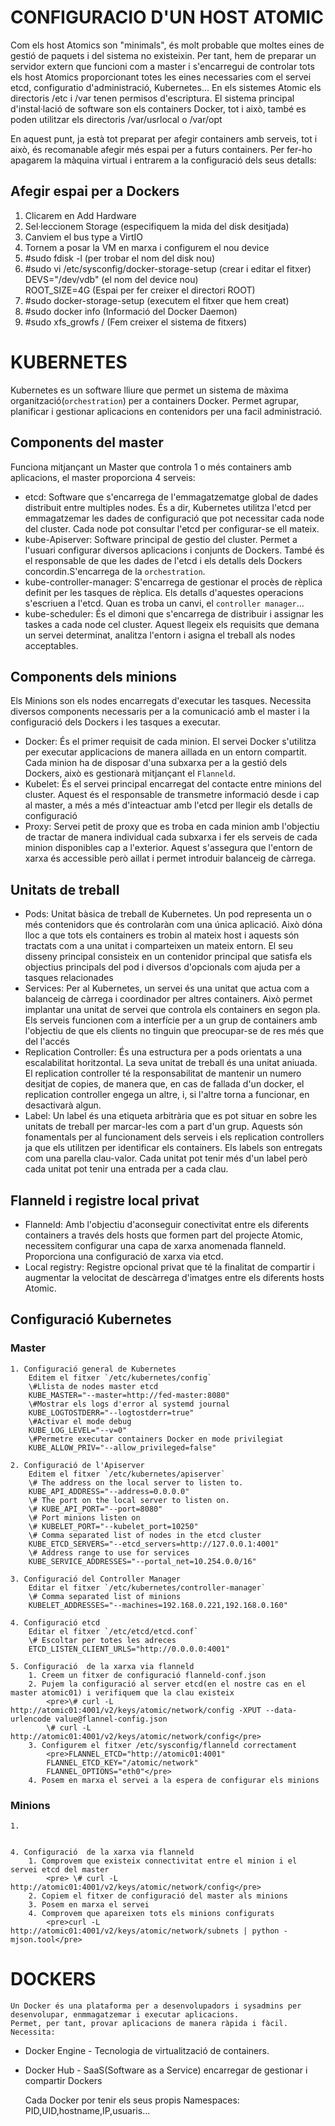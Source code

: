 # CONFIGURACIO D'UN HOST ATOMIC

Com els host Atomics son "minimals", és molt probable que moltes eines de gestió de paquets i del sistema no existeixin.
Per tant, hem de preparar un servidor extern que funcioni com a master i s'encarregui de controlar tots els host Atomics proporcionant totes les eines necessaries com el servei etcd, configuratio d'administració, Kubernetes...
En els sistemes Atomic els directoris /etc i /var tenen permisos d'escriptura.
El sistema principal d'instal·lació de software son els containers Docker, tot i això, també es poden utilitzar els directoris /var/usrlocal o /var/opt

En aquest punt, ja està tot preparat per afegir containers amb serveis, tot i això, és recomanable afegir més espai per a futurs containers.
Per fer-ho apagarem la màquina virtual i entrarem a la configuració dels seus detalls:

## Afegir espai per a Dockers
1. Clicarem en Add Hardware
2. Sel·leccionem Storage (especifiquem la mida del disk desitjada)
3. Canviem el bus type a VirtIO
4. Tornem a posar la VM en marxa i configurem el nou device
5. \#sudo fdisk -l (per trobar el nom del disk nou)
6. \#sudo vi /etc/sysconfig/docker-storage-setup (crear i editar el fitxer)
	DEVS="/dev/vdb" (el nom del device nou)  
	ROOT_SIZE=4G (Espai per fer creixer el directori ROOT)
7. \#sudo docker-storage-setup (executem el fitxer que hem creat)
8. \#sudo docker info (Informació del Docker Daemon)
9. \#sudo xfs_growfs / (Fem creixer el sistema de fitxers)

# KUBERNETES
Kubernetes es un software lliure que permet un sistema de màxima organització(`orchestration`) per a containers Docker.
Permet agrupar, planificar i gestionar aplicacions en contenidors per una facil administració.
## Components del master
Funciona mitjançant un Master que controla 1 o més containers amb aplicacions, el master proporciona 4 serveis:
	
* etcd: Software que s'encarrega de l'emmagatzematge global de dades distribuit entre multiples nodes. És a dir, Kubernetes utilitza l'etcd per emmagatzemar les dades de configuració que pot necessitar cada node del cluster. Cada node pot consultar l'etcd per configurar-se ell mateix.
* kube-Apiserver: Software principal de gestio del cluster. Permet a l'usuari configurar diversos aplicacions i conjunts de Dockers. També és el responsable de que les dades de l'etcd i els detalls dels Dockers concordin.S'encarrega de la `orchestration`.
* kube-controller-manager: S'encarrega de gestionar el procès de rèplica definit per les tasques de rèplica. Els detalls d'aquestes operacions s'escriuen a l'etcd. Quan es troba un canvi, el `controller manager`...
* kube-scheduler: És el dimoni que s'encarrega de distribuir i assignar les taskes a cada node cel cluster. Aquest llegeix els requisits que demana un servei determinat, analitza l'entorn i asigna el treball als nodes acceptables.
## Components dels minions
Els Minions son els nodes encarregats d'executar les tasques. Necessita diversos components necessaris per a la comunicació amb el master i la configuració dels Dockers i les tasques a executar.
	
* Docker: És el primer requisit de cada minion. El servei Docker s'utilitza per executar applicacions de manera aillada en un entorn compartit. Cada minion ha de disposar d'una subxarxa per a la gestió dels Dockers, això es gestionarà mitjançant el `Flanneld`.
* Kubelet: És el servei principal encarregat del contacte entre minions del cluster. Aquest és el responsable de transmetre informació desde i cap al master, a més a més d'inteactuar amb l'etcd per llegir els detalls de configuració
* Proxy: Servei petit de proxy que es troba en cada minion amb l'objectiu de tractar de manera individual cada subxarxa i fer els serveis de cada minion disponibles cap a l'exterior. Aquest s'assegura que l'entorn de xarxa és accessible però aillat i permet introduir balanceig de càrrega.
## Unitats de treball
* Pods: Unitat bàsica de treball de Kubernetes. Un pod representa un o més contenidors que és controlaràn com una única aplicació. Això dóna lloc a que tots els containers es trobin al mateix host i aquests són tractats com a una unitat i comparteixen un mateix entorn.
El seu disseny principal consisteix en un contenidor principal que satisfa els objectius principals del pod i diversos d'opcionals com ajuda per a tasques relacionades
* Services: Per al Kubernetes, un servei és una unitat que actua com a balanceig de càrrega i coordinador per altres containers. Això permet implantar una unitat de servei que controla els containers en segon pla.
Els serveis funcionen com a interfície per a un grup de containers amb l'objectiu de que els clients no tinguin que preocupar-se de res més que del l'accés
* Replication Controller: És una estructura per a pods orientats a una escalabilitat horitzontal. La seva unitat de treball és una unitat aniuada. El replication controller té la responsabilitat de mantenir un numero desitjat de copies, de manera que, en cas de fallada d'un docker, el replication
controller engega un altre, i, si l'altre torna a funcionar, en desactivarà algun.
* Label: Un label és una etiqueta arbitrària que es pot situar en sobre les unitats de treball per marcar-les com a part d'un grup. Aquests són fonamentals per al funcionament dels serveis i els replication controllers ja que els utilitzen per identificar els containers.
Els labels son entregats com una parella clau-valor. Cada unitat pot tenir més d'un label però cada unitat pot tenir una entrada per a cada clau.
## Flanneld i registre local privat
* Flanneld: Amb l'objectiu d'aconseguir conectivitat entre els diferents containers a través dels hosts que formen part del projecte Atomic, necessitem configurar una capa de xarxa anomenada flanneld. Proporciona una configuració de xarxa via etcd.
* Local registry: Registre opcional privat que té la finalitat de compartir i augmentar la velocitat de descàrrega d'imatges entre els diferents hosts Atomic.	
	
## Configuració Kubernetes
### Master
	1. Configuració general de Kubernetes
		Editem el fitxer `/etc/kubernetes/config`
		\#Llista de nodes master etcd
		KUBE_MASTER="--master=http://fed-master:8080"
		\#Mostrar els logs d'error al systemd journal
		KUBE_LOGTOSTDERR="--logtostderr=true"
		\#Activar el mode debug	
		KUBE_LOG_LEVEL="--v=0"
		\#Permetre executar containers Docker en mode privilegiat
		KUBE_ALLOW_PRIV="--allow_privileged=false"

	2. Configuració de l'Apiserver
		Editem el fitxer `/etc/kubernetes/apiserver`
		\# The address on the local server to listen to.
		KUBE_API_ADDRESS="--address=0.0.0.0"
		\# The port on the local server to listen on.
		\# KUBE_API_PORT="--port=8080"
		\# Port minions listen on
		\# KUBELET_PORT="--kubelet_port=10250"
		\# Comma separated list of nodes in the etcd cluster
		KUBE_ETCD_SERVERS="--etcd_servers=http://127.0.0.1:4001"
		\# Address range to use for services
		KUBE_SERVICE_ADDRESSES="--portal_net=10.254.0.0/16"
	
	3. Configuració del Controller Manager
		Editar el fitxer `/etc/kubernetes/controller-manager`
		\# Comma separated list of minions
		KUBELET_ADDRESSES="--machines=192.168.0.221,192.168.0.160"
		
	4. Configuració etcd
		Editar el fitxer `/etc/etcd/etcd.conf`
		\# Escoltar per totes les adreces
		ETCD_LISTEN_CLIENT_URLS="http://0.0.0.0:4001"

	5. Configuració  de la xarxa via flanneld
		1. Creem un fitxer de configuració flanneld-conf.json
		2. Pujem la configuració al server etcd(en el nostre cas en el master atomic01) i verifiquem que la clau existeix	
			<pre>\# curl -L http://atomic01:4001/v2/keys/atomic/network/config -XPUT --data-urlencode value@flannel-config.json	
			\# curl -L http://atomic01:4001/v2/keys/atomic/network/config</pre>
		3. Configurem el fitxer /etc/sysconfig/flanneld correctament
			<pre>FLANNEL_ETCD="http://atomic01:4001"
			FLANNEL_ETCD_KEY="/atomic/network"
			FLANNEL_OPTIONS="eth0"</pre>
		4. Posem en marxa el servei a la espera de configurar els minions
		
### Minions
	1. 
	
	
	4. Configuració  de la xarxa via flanneld
		1. Comprovem que existeix connectivitat entre el minion i el servei etcd del master
			<pre> \# curl -L http://atomic01:4001/v2/keys/atomic/network/config</pre>
		2. Copiem el fitxer de configuració del master als minions
		3. Posem en marxa el servei
		4. Comprovem que apareixen tots els minions configurats
			<pre>curl -L http://atomic01:4001/v2/keys/atomic/network/subnets | python -mjson.tool</pre>
	
# DOCKERS
	Un Docker és una plataforma per a desenvolupadors i sysadmins per desenvolupar, enmmagatzemar i executar aplicacions.
	Permet, per tant, provar aplicacions de manera ràpida i fàcil. Necessita:
* Docker Engine - Tecnologia de virtualització de containers.
* Docker Hub - SaaS(Software as a Service) encarregar de gestionar i compartir Dockers

	Cada Docker por tenir els seus propis Namespaces: PID,UID,hostname,IP,usuaris...
